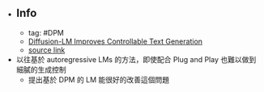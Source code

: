 - ## Info
	- tag: #DPM
	- [Diffusion-LM Improves Controllable Text Generation](https://arxiv.org/abs/2205.14217)
	- [source link](https://github.com/xiangli1999/diffusion-lm)
- 以往基於 autoregressive LMs 的方法，即使配合 Plug and Play 也難以做到細膩的生成控制
	- 提出基於 DPM 的 LM 能很好的改善這個問題